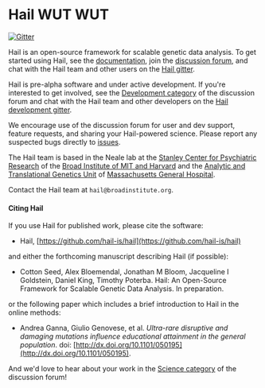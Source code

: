 # Hail WUT WUT

[![Gitter](https://badges.gitter.im/hail-is/hail.svg)](https://gitter.im/hail-is/hail?utm_source=badge&utm_medium=badge&utm_campaign=pr-badge)

Hail is an open-source framework for scalable genetic data analysis. To get started using Hail, see the [documentation](https://hail.is/docs/), join the [discussion forum](http://discuss.hail.is), and chat with the Hail team and other users on the [Hail gitter](https://gitter.im/hail-is/hail).

Hail is pre-alpha software and under active development. If you're interested to get involved, see the [Development category](http://discuss.hail.is/c/development) of the discussion forum and chat with the Hail team and other developers on the [Hail development gitter](https://gitter.im/hail-is/hail-dev).

We encourage use of the discussion forum for user and dev support, feature requests, and sharing your Hail-powered science. Please report any suspected bugs directly to [issues](https://github.com/hail-is/hail/issues).

The Hail team is based in the Neale lab at the [Stanley Center for Psychiatric Research](http://www.broadinstitute.org/scientific-community/science/programs/psychiatric-disease/stanley-center-psychiatric-research/stanle) of the [Broad Institute of MIT and Harvard](http://www.broadinstitute.org) and the [Analytic and Translational Genetics Unit](https://www.atgu.mgh.harvard.edu/) of [Massachusetts General Hospital](http://www.massgeneral.org/).

Contact the Hail team at `hail@broadinstitute.org`.

#### Citing Hail

If you use Hail for published work, please cite the software:

 - Hail, [https://github.com/hail-is/hail](https://github.com/hail-is/hail)

and either the forthcoming manuscript describing Hail (if possible):

 - Cotton Seed, Alex Bloemendal, Jonathan M Bloom, Jacqueline I Goldstein, Daniel King, Timothy Poterba.  Hail: An Open-Source Framework for Scalable Genetic Data Analysis.  In preparation.

or the following paper which includes a brief introduction to Hail in the online methods:

 - Andrea Ganna, Giulio Genovese, et al. _Ultra-rare disruptive and damaging mutations influence educational attainment in the general population_.  doi: [http://dx.doi.org/10.1101/050195](http://dx.doi.org/10.1101/050195).

And we'd love to hear about your work in the [Science category](http://discuss.hail.is/c/science) of the discussion forum!
